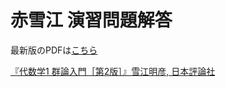 # 赤雪江 演習問題解答

<!-- PDF_LINK_START -->
最新版のPDFは[こちら](https://github.com/gaku-t/yukie-gunron/releases/download/v4.7.5.1/main.pdf)
<!-- PDF_LINK_END -->

[『代数学1 群論入門［第2版］』雪江明彦, 日本評論社](https://www.nippyo.co.jp/shop/book/9165.html)
